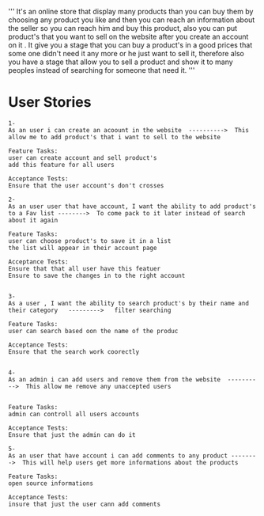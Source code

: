 '''
It's an online store that display many products than you can buy them by choosing any product you like and then you can reach an information about the seller so you can reach him and buy this product, also you can put product's that you want to sell on the website after you create an  account on it .
It give you a stage that you can buy a product's in a good prices that some one didn't need it any more or he just want to sell it, therefore also you have a stage that allow you to sell a product and show it to many peoples instead of searching for someone that need it.
'''









# User Stories

```
1-
As an user i can create an acoount in the website  ---------->  This allow me to add product's that i want to sell to the website

Feature Tasks:
user can create account and sell product's
add this feature for all users

Acceptance Tests:
Ensure that the user account's don't crosses

2-
As an user user that have account, I want the ability to add product's to a Fav list -------->  To come pack to it later instead of search about it again 

Feature Tasks:
user can choose product's to save it in a list
the list will appear in their account page

Acceptance Tests:
Ensure that that all user have this featuer
Ensure to save the changes in to the right account


3-
As a user , I want the ability to search product's by their name and their category   --------->   filter searching  

Feature Tasks:
user can search based oon the name of the produc

Acceptance Tests:
Ensure that the search work coorectly


4-
As an admin i can add users and remove them from the website  ---------->  This allow me remove any unaccepted users


Feature Tasks:
admin can controll all users accounts

Acceptance Tests:
Ensure that just the admin can do it

5-
As an user that have account i can add comments to any product -------->  This will help users get more informations about the products

Feature Tasks:
open source informations

Acceptance Tests:
insure that just the user cann add comments

```
